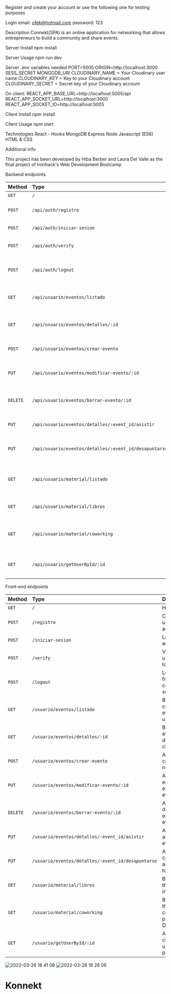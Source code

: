 


Register and create your account or use the following one for testing purposes


Login
email: ofek@hotmail.com
password: 123

Description
Connekt(SPA) is an online application for networking that allows entrepreneurs to build a community and share events.

Server Install
npm install

Server Usage
npm run dev

Server .env variables needed
PORT=5005
ORIGIN=http://localhost:3000
SESS_SECRET
MONGODB_URI
CLOUDINARY_NAME = Your Cloudinary user name
CLOUDINARY_KEY = Key to your Cloudinary account
CLOUDINARY_SECRET = Secret key of your Cloudinary account

On client:
REACT_APP_BASE_URL=http://localhost:5005/api
REACT_APP_SOCKET_URL=http://localhost:3000
REACT_APP_SOCKET_IO=http://localhost:5005

Client Install
npm install

Client Usage
npm start

Technologies
React - Hooks
MongoDB
Express
Node
Javascript (ES6)
HTML & CSS

Additional info

This project has been developed by Hiba Berber and Laura Del Valle as the final project of Ironhack's Web Development Bootcamp

Backend endpoints

| Method   | Type                                                   | Description                                  |
| :------- | :----------------------------------------------------- | :------------------------------------------- |
| `GET`    | `/`                                                    | Homepage                                     |
| `POST`   | `/api/auth/registro`                                   | Create a user account                        |
| `POST`   | `/api/auth/iniciar-sesion`                             | Login to account                             |
| `POST`   | `/api/auth/verify`                                     | Verifies if a user is logged in              |
| `POST`   | `/api/auth/logout`                                     | Log out from the current session             |
| `GET`    | `/api/usuario/eventos/listado`                         | Brings all created events by users           |
| `GET`    | `/api/usuario/eventos/detalles/:id`                    | Brings event details if clicked on           |
| `POST`   | `/api/usuario/eventos/crear-evento`                    | Allows to create a new event                 |
| `PUT`    | `/api/usuario/eventos/modificar-evento/:id`            | Allows to edit a an existing event           |
| `DELETE` | `/api/usuario/eventos/borrar-evento/:id`               | Allows to delete a an existing event         |
| `PUT`    | `/api/usuario/eventos/detalles/:event_id/asistir`      | Allows to assist to an event                 |
| `PUT`    | `/api/usuario/eventos/detalles/:event_id/desapuntarse` | Allows to cancel assistance to an event      |
| `GET`    | `/api/usuario/material/listado`                        | Brings all the networking material for users |
| `GET`    | `/api/usuario/material/libros`                         | Brings all the books in DB                   |
| `GET`    | `/api/usuario/material/coworking`                      | Brings all the coworking places in DB        |
| `GET`    | `/api/usuario/getUserById/:id`                         | Allows to check other users profile          |

Front-end endpoints

| Method   | Type                                               | Description                             |
| :------- | :------------------------------------------------- | :-------------------------------------- |
| `GET`    | `/`                                                | Homepage                                |
| `POST`   | `/registro`                                        | Create a user account                   |
| `POST`   | `/iniciar-sesion`                                  | Login to account                        |
| `POST`   | `/verify`                                          | Verifies if a user is logged in         |
| `POST`   | `/logout`                                          | Log out from the current session        |
| `GET`    | `/usuario/eventos/listado`                         | Brings all created events by users      |
| `GET`    | `/usuario/eventos/detalles/:id`                    | Brings event details if clicked on      |
| `POST`   | `/usuario/eventos/crear-evento`                    | Allows to create a new event            |
| `PUT`    | `/usuario/eventos/modificar-evento/:id`            | Allows to edit a an existing event      |
| `DELETE` | `/usuario/eventos/borrar-evento/:id`               | Allows to delete a an existing event    |
| `PUT`    | `/usuario/eventos/detalles/:event_id/asistir`      | Allows to assist to an event            |
| `PUT`    | `/usuario/eventos/detalles/:event_id/desapuntarse` | Allows to cancel assistance to an event |
| `GET`    | `/usuario/material/libros`                         | Brings all the books in DB              |
| `GET`    | `/usuario/material/coworking`                      | Brings all the coworking places in DB   |
| `GET`    | `/usuario/getUserById/:id`                         | Allows to check other users profile     |


![2022-03-26 18 41 08](https://user-images.githubusercontent.com/86075066/160418573-21c79a26-9230-4fff-bae2-c535a14c39a7.gif)
![2022-03-26 18 26 06](https://user-images.githubusercontent.com/86075066/160420272-cb74b43c-ede3-474a-a0f3-24370f95e2a5.gif)

# Konnekt
